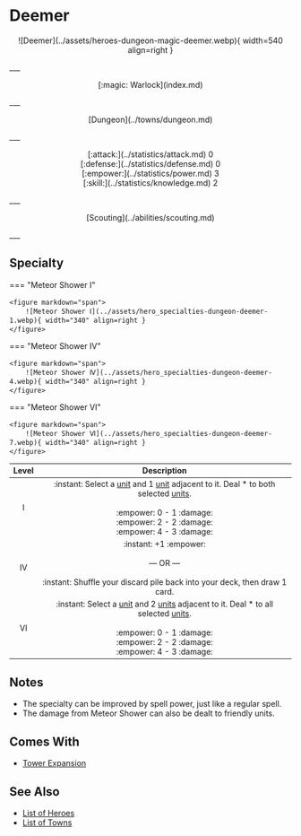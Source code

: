 # Deemer

<p style="text-align: center;" markdown>![Deemer](../assets/heroes-dungeon-magic-deemer.webp){ width=540 align=right }</p>
___
<p style="text-align: center;" markdown>[:magic: Warlock](index.md)</p>
___
<p style="text-align: center;" markdown>[Dungeon](../towns/dungeon.md)</p>
___

<p style="text-align: center;" markdown>[:attack:](../statistics/attack.md)&nbsp;0</br>[:defense:](../statistics/defense.md)&nbsp;0</br>[:empower:](../statistics/power.md)&nbsp;3</br>[:skill:](../statistics/knowledge.md)&nbsp;2</p>
___
<p style="text-align: center;" markdown>[Scouting](../abilities/scouting.md)</p>
___

## Specialty

=== "Meteor Shower Ⅰ"

    <figure markdown="span">
        ![Meteor Shower Ⅰ](../assets/hero_specialties-dungeon-deemer-1.webp){ width="340" align=right }
    </figure>

=== "Meteor Shower Ⅳ"

    <figure markdown="span">
        ![Meteor Shower Ⅳ](../assets/hero_specialties-dungeon-deemer-4.webp){ width="340" align=right }
    </figure>

=== "Meteor Shower Ⅵ"

    <figure markdown="span">
        ![Meteor Shower Ⅵ](../assets/hero_specialties-dungeon-deemer-7.webp){ width="340" align=right }
    </figure>


| Level | Description |
| :---: | :---: |
| Ⅰ | :instant: Select a [unit](../units/index.md) and 1 [unit](../units/index.md) adjacent to it. Deal \* to both selected [units](../units/index.md).<br><br> :empower: 0 - 1 :damage:<br>:empower: 2 - 2 :damage:<br>:empower: 4 - 3 :damage: |
| Ⅳ | :instant: +1 :empower:<br><br>— OR —<br><br>:instant: Shuffle your discard pile back into your deck, then draw 1 card. |
| Ⅵ | :instant: Select a [unit](../units/index.md) and 2 [units](../units/index.md) adjacent to it. Deal \* to all selected [units](../units/index.md).<br><br> :empower: 0 - 1 :damage:<br>:empower: 2 - 2 :damage:<br>:empower: 4 - 3 :damage: |


## Notes

- The specialty can be improved by spell power, just like a regular spell.
- The damage from Meteor Shower can also be dealt to friendly units.


## Comes With

- [Tower Expansion](../content.md)


## See Also

- [List of Heroes](index.md)
- [List of Towns](../towns/index.md)

